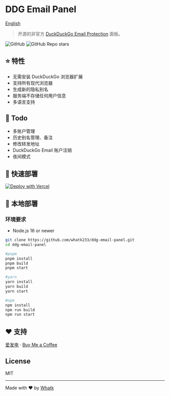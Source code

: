 # DDG Email Panel

<a href='https://github.com/whatk233/ddg-email-panel/blob/main/README.md'>English</a>

> 开源的非官方 [DuckDuckGo Email Protection](https://duckduckgo.com/email) 面板。

![GitHub](https://img.shields.io/github/license/whatk233/ddg-email-panel) ![GitHub Repo stars](https://img.shields.io/github/stars/whatk/ddg-email-panel?style=social)

## ⭐ 特性
* 无需安装 DuckDuckGo 浏览器扩展
* 支持所有现代浏览器
* 生成新的隐私别名
* 服务端不存储任何用户信息
* 多语言支持

## 📒 Todo
* 多账户管理
* 历史别名管理、备注
* 修改转发地址
* DuckDuckGo Email 账户注销
* 夜间模式

## 🚀 快速部署
[![Deploy with Vercel](https://vercel.com/button)](https://vercel.com/new/clone?repository-url=https%3A%2F%2Fgithub.com%2Fwhatk233%2Fddg-email-panel&demo-title=DDG%20Email%20Panel&demo-description=DDG%20Email%20Panel%20is%20the%20open%20source%20unofficial%20DuckDuckGo%20Email%20Protection%20panel.&demo-url=https%3A%2F%2Fduckduckgo.email)

## 🔧 本地部署

### 环境要求
* Node.js 16 or newer

```bash
git clone https://github.com/whatk233/ddg-email-panel.git
cd ddg-email-panel

#pnpm
pnpm install
pnpm build
pnpm start

#yarn
yarn install
yarn build
yarn start

#npm
npm install
npm run build
npm run start

```

## ❤️ 支持
<a href='https://afdian.net/@whatk' target='_blank'>爱发电</a> · <a href='https://ko-fi.com/whatk' target='_blank'>Buy Me a Coffee</a>

## License
MIT

<hr />

Made with ♥ by <a href='https://whatk.me' target='_blank'>Whatk</a>